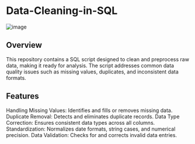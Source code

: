 # Data-Cleaning-in-SQL

![image](https://github.com/johndave74/Data-Cleaning-in-SQL/assets/84364288/75c983fc-504b-4234-b58d-909db4180fd9)


## Overview
This repository contains a SQL script designed to clean and preprocess raw data, making it ready for analysis. The script addresses common data quality issues such as missing values, duplicates, and inconsistent data formats.

## Features
  Handling Missing Values: Identifies and fills or removes missing data.
  Duplicate Removal: Detects and eliminates duplicate records.
  Data Type Correction: Ensures consistent data types across all columns.
  Standardization: Normalizes date formats, string cases, and numerical precision.
  Data Validation: Checks for and corrects invalid data entries.
